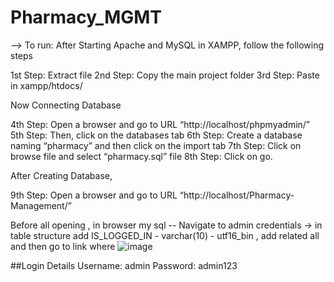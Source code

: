 # Pharmacy_MGMT

--> To run:
After Starting Apache and MySQL in XAMPP, follow the following steps

1st Step: Extract file
2nd Step: Copy the main project folder
3rd Step: Paste in xampp/htdocs/

Now Connecting Database

4th Step: Open a browser and go to URL “http://localhost/phpmyadmin/”
5th Step: Then, click on the databases tab
6th Step: Create a database naming “pharmacy” and then click on the import tab
7th Step: Click on browse file and select “pharmacy.sql” file
8th Step: Click on go.

After Creating Database,

9th Step: Open a browser and go to URL “http://localhost/Pharmacy-Management/”


Before all opening , in browser my sql -- Navigate to admin credentials -> in table structure add IS_LOGGED_IN - varchar(10) - utf16_bin , add related all and then go to link where ![image](https://github.com/user-attachments/assets/091ae1a9-a8c8-4567-97df-320cfeafcb2a)

##Login Details
Username: admin
Password: admin123
